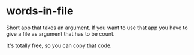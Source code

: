 # words-in-file
Short app that takes an argument. If you want to use that app you have to give a file as argument that has to be count.

It's totally free, so you can copy that code.
